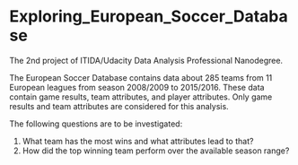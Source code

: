 # Exploring_European_Soccer_Database
The 2nd project of ITIDA/Udacity Data Analysis Professional Nanodegree.

The European Soccer Database contains data about 285 teams from 11 European leagues from season 2008/2009 to 2015/2016. These data contain game results, team attributes, and player attributes. Only game results and team attributes are considered for this analysis.

The following questions are to be investigated:

1) What team has the most wins and what attributes lead to that?
2) How did the top winning team perform over the available season range?
